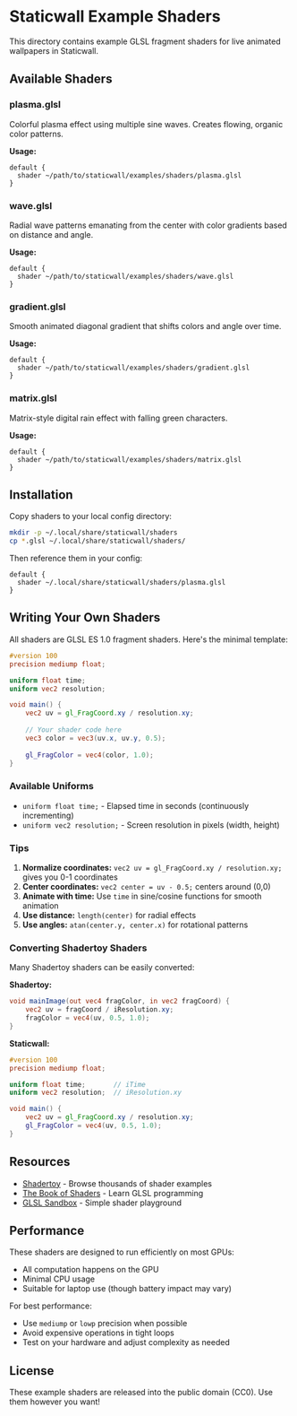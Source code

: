 # Staticwall Example Shaders

This directory contains example GLSL fragment shaders for live animated wallpapers in Staticwall.

## Available Shaders

### plasma.glsl
Colorful plasma effect using multiple sine waves. Creates flowing, organic color patterns.

**Usage:**
```vibe
default {
  shader ~/path/to/staticwall/examples/shaders/plasma.glsl
}
```

### wave.glsl
Radial wave patterns emanating from the center with color gradients based on distance and angle.

**Usage:**
```vibe
default {
  shader ~/path/to/staticwall/examples/shaders/wave.glsl
}
```

### gradient.glsl
Smooth animated diagonal gradient that shifts colors and angle over time.

**Usage:**
```vibe
default {
  shader ~/path/to/staticwall/examples/shaders/gradient.glsl
}
```

### matrix.glsl
Matrix-style digital rain effect with falling green characters.

**Usage:**
```vibe
default {
  shader ~/path/to/staticwall/examples/shaders/matrix.glsl
}
```

## Installation

Copy shaders to your local config directory:

```bash
mkdir -p ~/.local/share/staticwall/shaders
cp *.glsl ~/.local/share/staticwall/shaders/
```

Then reference them in your config:

```vibe
default {
  shader ~/.local/share/staticwall/shaders/plasma.glsl
}
```

## Writing Your Own Shaders

All shaders are GLSL ES 1.0 fragment shaders. Here's the minimal template:

```glsl
#version 100
precision mediump float;

uniform float time;
uniform vec2 resolution;

void main() {
    vec2 uv = gl_FragCoord.xy / resolution.xy;
    
    // Your shader code here
    vec3 color = vec3(uv.x, uv.y, 0.5);
    
    gl_FragColor = vec4(color, 1.0);
}
```

### Available Uniforms

- `uniform float time;` - Elapsed time in seconds (continuously incrementing)
- `uniform vec2 resolution;` - Screen resolution in pixels (width, height)

### Tips

1. **Normalize coordinates:** `vec2 uv = gl_FragCoord.xy / resolution.xy;` gives you 0-1 coordinates
2. **Center coordinates:** `vec2 center = uv - 0.5;` centers around (0,0)
3. **Animate with time:** Use `time` in sine/cosine functions for smooth animation
4. **Use distance:** `length(center)` for radial effects
5. **Use angles:** `atan(center.y, center.x)` for rotational patterns

### Converting Shadertoy Shaders

Many Shadertoy shaders can be easily converted:

**Shadertoy:**
```glsl
void mainImage(out vec4 fragColor, in vec2 fragCoord) {
    vec2 uv = fragCoord / iResolution.xy;
    fragColor = vec4(uv, 0.5, 1.0);
}
```

**Staticwall:**
```glsl
#version 100
precision mediump float;

uniform float time;       // iTime
uniform vec2 resolution;  // iResolution.xy

void main() {
    vec2 uv = gl_FragCoord.xy / resolution.xy;
    gl_FragColor = vec4(uv, 0.5, 1.0);
}
```

## Resources

- [Shadertoy](https://www.shadertoy.com/) - Browse thousands of shader examples
- [The Book of Shaders](https://thebookofshaders.com/) - Learn GLSL programming
- [GLSL Sandbox](https://glslsandbox.com/) - Simple shader playground

## Performance

These shaders are designed to run efficiently on most GPUs:
- All computation happens on the GPU
- Minimal CPU usage
- Suitable for laptop use (though battery impact may vary)

For best performance:
- Use `mediump` or `lowp` precision when possible
- Avoid expensive operations in tight loops
- Test on your hardware and adjust complexity as needed

## License

These example shaders are released into the public domain (CC0). Use them however you want!
